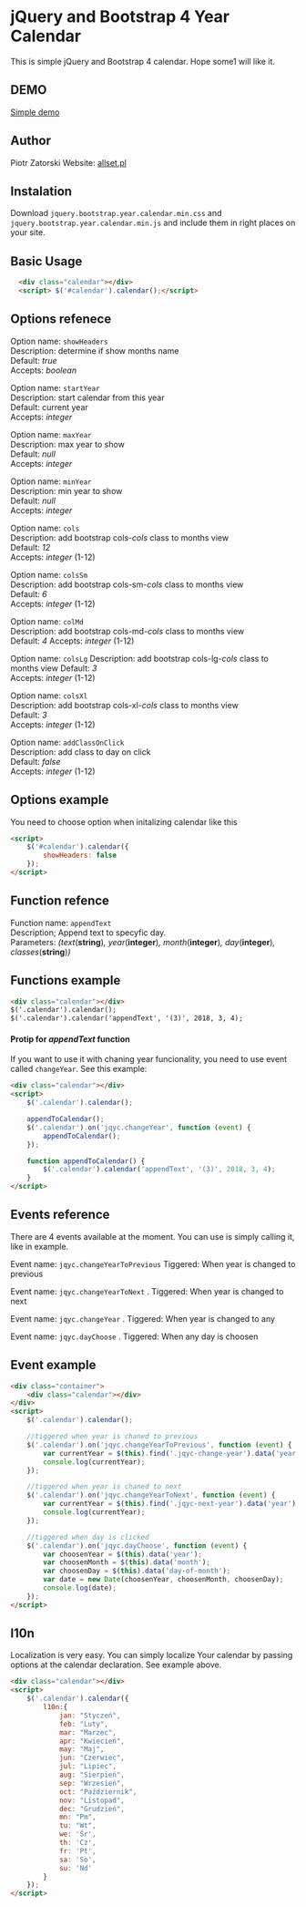 # jQuery and Bootstrap 4 Year Calendar
This is simple jQuery and Bootstrap 4 calendar. Hope some1 will like it.

## DEMO
[Simple demo](https://allset.pl/zatorck/jquery-bootstrap-year-calendar/examples/basic.html "Simple demo")

## Author
Piotr Zatorski
Website: [allset.pl](https://allset.pl "Allset")

## Instalation
Download `jquery.bootstrap.year.calendar.min.css` and `jquery.bootstrap.year.calendar.min.js` and include them in right places on your site.

## Basic Usage
```html
  <div class="calendar"></div>
  <script> $('#calendar').calendar();</script>
```

## Options refenece
Option name: `showHeaders`  
Description:  determine if show months name  
Default: *true*  
Accepts: *boolean*  
  
Option name: `startYear`  
Description:  start calendar from this year  
Default: current year  
Accepts: *integer*  
  
  Option name: `maxYear`  
Description:  max year to show  
Default: *null*  
Accepts: *integer*  
  
 Option name: `minYear`  
Description:  min year to show  
Default: *null*  
Accepts: *integer*  
  
Option name: `cols`  
Description:  add  bootstrap cols-*cols* class to months view  
Default: *12*  
Accepts: *integer*  (1-12)  
  
Option name: `colsSm`  
Description:  add  bootstrap cols-sm-*cols* class to months view  
Default: *6*  
Accepts: *integer*  (1-12)  
  
Option name: `colMd`  
Description:  add  bootstrap cols-md-*cols* class to months view  
Default: *4*
Accepts: *integer*  (1-12)

Option name: `colsLg`
Description:  add  bootstrap cols-lg-*cols* class to months view
Default: *3*  
Accepts: *integer*  (1-12)  
  
Option name: `colsXl`  
Description:  add  bootstrap cols-xl-*cols* class to months view  
Default: *3*  
Accepts: *integer*  (1-12)  
  
Option name: `addClassOnClick`  
Description:  add  class to day on click  
Default: *false*  
Accepts: *integer*  (1-12)  
  
## Options example
You need to choose option when initalizing calendar like this
```html
<script>
	$('#calendar').calendar({
		showHeaders: false
	});
</script>
```

## Function refence
Function name: `appendText`  
Description; Append text to specyfic day.  
Parameters: *(text*(**string**)*, year*(**integer**)*, month*(**integer**)*, day*(**integer**)*, classes*(**string**)*)*

## Functions example
```html
<div class="calendar"></div>
$('.calendar').calendar();
$('.calendar').calendar('appendText', '(3)', 2018, 3, 4);
```

#### Protip for *appendText*  function
If you want to use it with chaning year funcionality, you need to use event called `changeYear`. See this example:
```html
<div class="calendar"></div>
<script>
    $('.calendar').calendar();

    appendToCalendar();
    $('.calendar').on('jqyc.changeYear', function (event) {
        appendToCalendar();
    });

    function appendToCalendar() {
        $('.calendar').calendar('appendText', '(3)', 2018, 3, 4);
    }
</script>
```

## Events reference
There are 4 events available at the moment. You can use is simply calling it, like in example.

Event name: `jqyc.changeYearToPrevious`
Tiggered: When year is changed to previous

Event name: `jqyc.changeYearToNext` .
Tiggered: When year is changed to next

 Event name: `jqyc.changeYear` .
Tiggered: When year is changed to any

Event name: `jqyc.dayChoose` .
Tiggered: When any day is choosen
  
## Event example
```html
<div class="container">
    <div class="calendar"></div>
</div>
<script>
    $('.calendar').calendar();

	//tiggered when year is chaned to previous
    $('.calendar').on('jqyc.changeYearToPrevious', function (event) {
        var currentYear = $(this).find('.jqyc-change-year').data('year');
        console.log(currentYear);
    });

	//tiggered when year is chaned to next
    $('.calendar').on('jqyc.changeYearToNext', function (event) {
        var currentYear = $(this).find('.jqyc-next-year').data('year');
        console.log(currentYear);
    });

	//tiggered when day is clicked
    $('.calendar').on('jqyc.dayChoose', function (event) {
        var choosenYear = $(this).data('year');
        var choosenMonth = $(this).data('month');
        var choosenDay = $(this).data('day-of-month');
        var date = new Date(choosenYear, choosenMonth, choosenDay);
        console.log(date);
    });
</script>
```

## l10n
Localization is very easy. You can simply localize Your calendar by passing options at the calendar declaration. See example above.
```html
<div class="calendar"></div>
<script>
    $('.calendar').calendar({
        l10n:{
            jan: "Styczeń",
            feb: "Luty",
            mar: "Marzec",
            apr: "Kwiecień",
            may: "Maj",
            jun: "Czerwiec",
            jul: "Lipiec",
            aug: "Sierpień",
            sep: "Wrzesień",
            oct: "Październik",
            nov: "Listopad",
            dec: "Grudzień",
            mn: "Pm",
            tu: "Wt",
            we: 'Śr',
            th: 'Cz',
            fr: 'Pt',
            sa: 'So',
            su: 'Nd'
        }
    });
</script>
```



